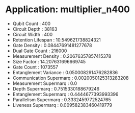# Application: multiplier_n400
- Qubit Count : 400
- Circuit Depth : 38163
- Circuit Width : 400
- Retention Lifespan : 10.549621738824321
- Gate Density : 0.08447691481277678
- Dual Gate Count : 216000
- Measurement Density : 0.20676357857415378
- Size Factor : 14.207631696669745
- Gate Count : 1073557
- Entanglement Variance : 0.050008291476282836
- Communication Supermarq : 0.0020050125313283208
- Measurement Supermarq : 0.0
- Depth Supermarq : 0.7515330188679246
- Entanglement Supermarq : 0.4444677393993396
- Parallelism Supermarq : 0.3332459772524765
- Liveness Supermarq : 0.009582383460419779
